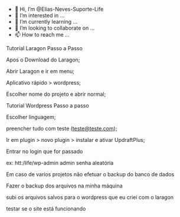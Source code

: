 - 👋 Hi, I’m @Elias-Neves-Suporte-Life
- 👀 I’m interested in ...
- 🌱 I’m currently learning ...
- 💞️ I’m looking to collaborate on ...
- 📫 How to reach me ...

<!---
Elias-Neves-Suporte-Life/Elias-Neves-Suporte-Life is a ✨ special ✨ repository because its `README.md` (this file) appears on your GitHub profile.
You can click the Preview link to take a look at your changes.
--->




Tutorial Laragon
Passo a Passo


Apos o Download do Laragon;

Abrir Laragon e ir em menu;

Aplicativo rápido > wordpress;

Escolher nome do projeto e abrir normal;


Tutorial Wordpress
Passo a passo



Escolher linguagem;

preencher tudo com teste (teste@teste.com);

Ir em plugin > novo plugin > instalar e ativar UpdraftPlus;


Entrar no login que for passado
 
ex:
htt:/life/wp-admin
admin
senha aleatória

Em caso de varios projetos não efetuar o backup do banco de dados

Fazer o backup dos arquivos na minha máquina 

subi os arquivos salvos para o wordpress que eu criei com o laragon

testar se o site está funcionando

